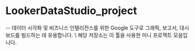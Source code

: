 # LookerDataStudio_project
-- 데이터 시각화 및 비즈니스 인텔리전스를 위한 Google 도구로 그래픽, 보고서, 대시보드를 빌드하는 데 유용합니다. \ 해당 저장소는 이 툴을 사용한 미니 프로젝트 모음입니다.

